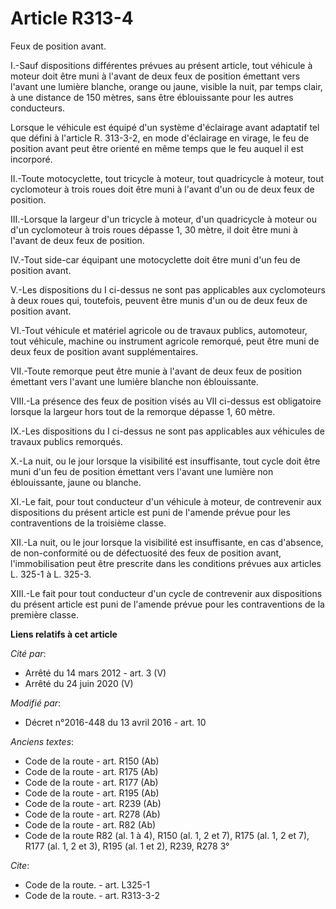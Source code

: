 # Article R313-4

Feux de position avant.

I.-Sauf dispositions différentes prévues au présent article, tout véhicule à moteur doit être muni à l'avant de deux feux de
position émettant vers l'avant une lumière blanche, orange  ou jaune, visible la nuit, par temps clair, à une distance de 150
mètres, sans être éblouissante pour les autres conducteurs. 

Lorsque le véhicule est équipé d'un système d'éclairage avant adaptatif tel que défini à l'article R. 313-3-2, en mode
d'éclairage en virage, le feu de position avant peut être orienté en même temps que le feu auquel il est incorporé. 

II.-Toute motocyclette, tout tricycle à moteur, tout quadricycle à moteur, tout cyclomoteur à trois roues doit être muni à
l'avant d'un ou de deux feux de position. 

III.-Lorsque la largeur d'un tricycle à moteur, d'un quadricycle à moteur ou d'un cyclomoteur à trois roues dépasse 1, 30
mètre, il doit être muni à l'avant de deux feux de position. 

IV.-Tout side-car équipant une motocyclette doit être muni d'un feu de position avant.

V.-Les dispositions du I ci-dessus ne sont pas applicables aux cyclomoteurs à deux roues qui, toutefois, peuvent être munis
d'un ou de deux feux de position avant. 

VI.-Tout véhicule et matériel agricole ou de travaux publics, automoteur, tout véhicule, machine ou instrument agricole
remorqué, peut être muni de deux feux de position avant supplémentaires. 

VII.-Toute remorque peut être munie à l'avant de deux feux de position émettant vers l'avant une lumière blanche non
éblouissante. 

VIII.-La présence des feux de position visés au VII ci-dessus est obligatoire lorsque la largeur hors tout de la remorque
dépasse 1, 60 mètre. 

IX.-Les dispositions du I ci-dessus ne sont pas applicables aux véhicules de travaux publics remorqués.

X.-La nuit, ou le jour lorsque la visibilité est insuffisante, tout cycle doit être muni d'un feu de position émettant vers
l'avant une lumière non éblouissante, jaune ou blanche. 

XI.-Le fait, pour tout conducteur d'un véhicule à moteur, de contrevenir aux dispositions du présent article est puni de
l'amende prévue pour les contraventions de la troisième classe. 

XII.-La nuit, ou le jour lorsque la visibilité est insuffisante, en cas d'absence, de non-conformité ou de défectuosité des
feux de position avant, l'immobilisation peut être prescrite dans les conditions prévues aux articles L. 325-1 à L. 325-3. 

XIII.-Le fait pour tout conducteur d'un cycle de contrevenir aux dispositions du présent article est puni de l'amende prévue
pour les contraventions de la première classe.

**Liens relatifs à cet article**

_Cité par_:

  - Arrêté du 14 mars 2012 - art. 3 (V)
  - Arrêté du 24 juin 2020 (V)

_Modifié par_:

  - Décret n°2016-448 du 13 avril 2016 - art. 10

_Anciens textes_:

  - Code de la route - art. R150 (Ab)
  - Code de la route - art. R175 (Ab)
  - Code de la route - art. R177 (Ab)
  - Code de la route - art. R195 (Ab)
  - Code de la route - art. R239 (Ab)
  - Code de la route - art. R278 (Ab)
  - Code de la route - art. R82 (Ab)
  - Code de la route R82 (al. 1 à 4), R150 (al. 1, 2 et 7), R175 (al. 1, 2 et 7), R177 (al. 1, 2 et 3), R195 (al. 1 et 2), R239, R278 3°

_Cite_:

  - Code de la route. - art. L325-1
  - Code de la route. - art. R313-3-2
